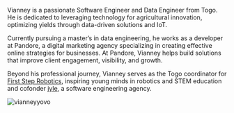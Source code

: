 Vianney is a passionate Software Engineer and Data Engineer from Togo. He is dedicated to leveraging technology for agricultural innovation, optimizing yields through data-driven solutions and IoT.

Currently pursuing a master’s in data engineering, he works as a developer at Pandore, a digital marketing agency specializing in creating effective online strategies for businesses. At Pandore, Vianney helps build solutions that improve client engagement, visibility, and growth.

Beyond his professional journey, Vianney serves as the Togo coordinator for [First Step Robotics](https://fsrobotics.co.uk/), inspiring young minds in robotics and STEM education and cofonder [jyle](https://jyle.co.uk/), a software engineering agency.

![vianneyyovo](https://github-readme-stats.vercel.app/api?username=vianneyyovo&theme=github_dark&show_icons=true)




